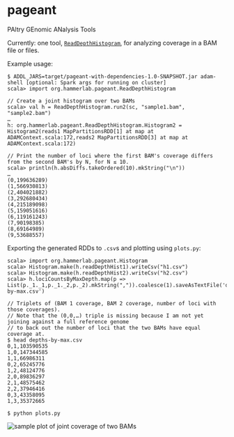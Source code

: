 # pageant
PAltry GEnomic ANalysis Tools

Currently: one tool, [`ReadDepthHistogram`](https://github.com/hammerlab/pageant/blob/master/src/main/scala/org/hammerlab/pageant/ReadDepthHistogram.scala), for analyzing coverage in a BAM file or files.

Example usage:

```
$ ADDL_JARS=target/pageant-with-dependencies-1.0-SNAPSHOT.jar adam-shell [optional: Spark args for running on cluster]
scala> import org.hammerlab.pageant.ReadDepthHistogram

// Create a joint histogram over two BAMs
scala> val h = ReadDepthHistogram.run2(sc, "sample1.bam", "sample2.bam")
…
h: org.hammerlab.pageant.ReadDepthHistogram.Histogram2 = Histogram2(reads1 MapPartitionsRDD[1] at map at ADAMContext.scala:172,reads2 MapPartitionsRDD[3] at map at ADAMContext.scala:172)

// Print the number of loci where the first BAM's coverage differs from the second BAM's by N, for N ≤ 10.
scala> println(h.absDiffs.takeOrdered(10).mkString("\n"))
…
(0,199636289)
(1,566930813)
(2,404021882)
(3,292680434)
(4,215189098)
(5,159051616)
(6,119161243)
(7,90198385)
(8,69164989)
(9,53688557)
```

Exporting the generated RDDs to `.csv`s and plotting using `plots.py`:

```
scala> import org.hammerlab.pageant.Histogram
scala> Histogram.make(h.readDepthHist1).writeCsv("h1.csv")
scala> Histogram.make(h.readDepthHist2).writeCsv("h2.csv")
scala> h.lociCountsByMaxDepth.map(p => List(p._1._1,p._1._2,p._2).mkString(",")).coalesce(1).saveAsTextFile('depths-by-max.csv')

// Triplets of (BAM 1 coverage, BAM 2 coverage, number of loci with those coverages).
// Note that the (0,0,…) triple is missing because I am not yet joining against a full reference genome
// to back out the number of loci that the two BAMs have equal coverage at.
$ head depths-by-max.csv
0,1,103590535
1,0,147344585
1,1,66986311
0,2,65245776
1,2,48124776
2,0,89836297
2,1,48575462
2,2,37946416
0,3,43358095
1,3,35372665

$ python plots.py
```

![sample plot of joint coverage of two BAMs](http://f.cl.ly/items/0U151w0J0w3w3w0U3U2W/10k.png)
